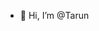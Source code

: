 - 👋 Hi, I’m @Tarun


<!---
Tarun49/Tarun49 is a ✨ special ✨ repository because its `README.md` (this file) appears on your GitHub profile.
You can click the Preview link to take a look at your changes.
--->
